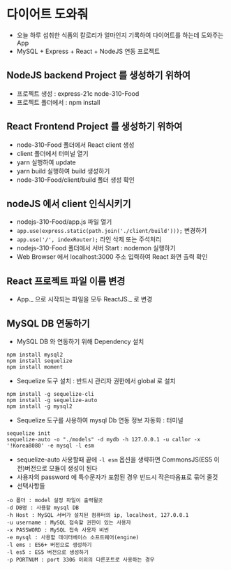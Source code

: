 # 다이어트 도와줘

- 오늘 하루 섭취한 식품의 칼로리가 얼마인지 기록하여 다이어트를 하는데 도와주는 App
- MySQL + Express + React + NodeJS 연동 프로젝트

## NodeJS backend Project 를 생성하기 위하여

- 프로젝트 생성 : express-21c node-310-Food
- 프로젝트 폴더에서 : npm install

## React Frontend Project 를 생성하기 위하여

- node-310-Food 폴더에서 React client 생성
- client 폴더에서 터미널 열기
- yarn 실행하여 update
- yarn build 실행하여 build 생성하기
- node-310-Food/client/build 폴더 생성 확인

## nodeJS 에서 client 인식시키기

- nodejs-310-Food/app.js 파일 열기
- `app.use(express.static(path.join('./client/build')));` 변경하기
- `app.use('/', indexRouter);` 라인 삭제 또는 주석처리
- nodejs-310-Food 폴더에서 서버 Start : nodemon 실행하기
- Web Browser 에서 localhost:3000 주소 입력하여 React 화면 출력 확인

## React 프로젝트 파일 이름 변경

- App._ 으로 시작되는 파일을 모두 ReactJS._ 로 변경

## MySQL DB 연동하기

- MySQL DB 와 연동하기 위해 Dependency 설치

```
npm install mysql2
npm install sequelize
npm install moment
```

- Sequelize 도구 설치 : 반드시 관리자 권한에서 global 로 설치

```
npm install -g sequelize-cli
npm install -g sequelize-auto
npm install -g mysql2
```

- Sequelize 도구를 사용하여 mysql Db 연동 정보 자동화 : 터미널

```
sequelize init
sequelize-auto -o "./models" -d mydb -h 127.0.0.1 -u callor -x '!Korea8080' -e mysql -l esm
```

- sequelize-auto 사용할때 끝에 `-l esm` 옵션을 생략하면 CommonsJS(ES5 이전)버전으로 모듈이 생성이 된다
- 사용자의 password 에 특수문자가 포함된 경우 반드시 작은따옴표로 묶어 줄것
- 선택사항들

```
-o 폴더 : model 설정 파일이 출력될곳
-d DB명 : 사용할 mysql DB
-h Host : MySQL 서버가 설치된 컴퓨터의 ip, localhost, 127.0.0.1
-u username : MySQL 접속할 권한이 있는 사용자
-x PASSWORD : MySQL 접속 사용자 비번
-e mysql : 사용할 데이터베이스 소프트웨어(engine)
-l ems : ES6+ 버전으로 생성하기
-l es5 : ES5 버전으로 생성하기
-p PORTNUM : port 3306 이외의 다른포트로 사용하는 경우
```

